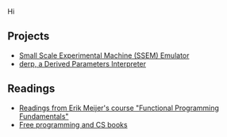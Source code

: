 Hi

## Projects

* [Small Scale Experimental Machine (SSEM) Emulator](https://github.com/sreguera/SSEM)
* [derp, a Derived Parameters Interpreter](https://github.com/sreguera/derp)

## Readings

* [Readings from Erik Meijer's course "Functional Programming Fundamentals"](./EM-FPF_Readings.html)
* [Free programming and CS books](./free-cs-books.html)